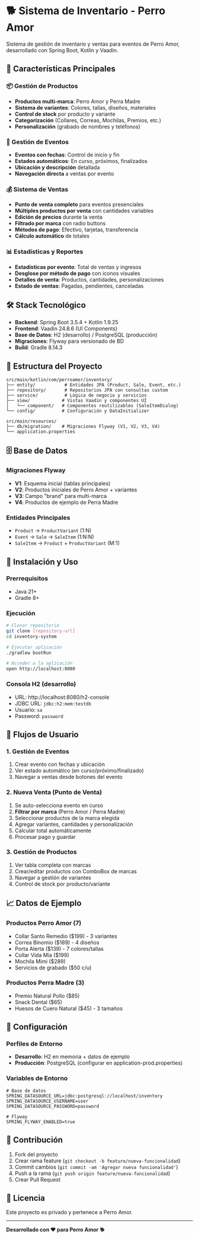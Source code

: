 # 🐕 Sistema de Inventario - Perro Amor

Sistema de gestión de inventario y ventas para eventos de Perro Amor, desarrollado con Spring Boot, Kotlin y Vaadin.

## 🚀 Características Principales

### 📦 Gestión de Productos
- **Productos multi-marca**: Perro Amor y Perra Madre
- **Sistema de variantes**: Colores, tallas, diseños, materiales
- **Control de stock** por producto y variante
- **Categorización** (Collares, Correas, Mochilas, Premios, etc.)
- **Personalización** (grabado de nombres y teléfonos)

### 🎪 Gestión de Eventos
- **Eventos con fechas**: Control de inicio y fin
- **Estados automáticos**: En curso, próximos, finalizados
- **Ubicación y descripción** detallada
- **Navegación directa** a ventas por evento

### 💰 Sistema de Ventas
- **Punto de venta completo** para eventos presenciales
- **Múltiples productos por venta** con cantidades variables
- **Edición de precios** durante la venta
- **Filtrado por marca** con radio buttons
- **Métodos de pago**: Efectivo, tarjetas, transferencia
- **Cálculo automático** de totales

### 📊 Estadísticas y Reportes
- **Estadísticas por evento**: Total de ventas y ingresos
- **Desglose por método de pago** con iconos visuales
- **Detalles de venta**: Productos, cantidades, personalizaciones
- **Estado de ventas**: Pagadas, pendientes, canceladas

## 🛠 Stack Tecnológico

- **Backend**: Spring Boot 3.5.4 + Kotlin 1.9.25
- **Frontend**: Vaadin 24.8.6 (UI Components)
- **Base de Datos**: H2 (desarrollo) / PostgreSQL (producción)
- **Migraciones**: Flyway para versionado de BD
- **Build**: Gradle 8.14.3

## 📁 Estructura del Proyecto

```
src/main/kotlin/com/perroamor/inventory/
├── entity/           # Entidades JPA (Product, Sale, Event, etc.)
├── repository/       # Repositorios JPA con consultas custom
├── service/          # Lógica de negocio y servicios
├── view/            # Vistas Vaadin y componentes UI
│   └── component/   # Componentes reutilizables (SaleItemDialog)
└── config/          # Configuración y DataInitializer

src/main/resources/
├── db/migration/    # Migraciones Flyway (V1, V2, V3, V4)
└── application.properties
```

## 🗄 Base de Datos

### Migraciones Flyway
- **V1**: Esquema inicial (tablas principales)
- **V2**: Productos iniciales de Perro Amor + variantes
- **V3**: Campo "brand" para multi-marca
- **V4**: Productos de ejemplo de Perra Madre

### Entidades Principales
- `Product` → `ProductVariant` (1:N)
- `Event` → `Sale` → `SaleItem` (1:N:N)
- `SaleItem` → `Product` + `ProductVariant` (M:1)

## 🚦 Instalación y Uso

### Prerrequisitos
- Java 21+
- Gradle 8+

### Ejecución
```bash
# Clonar repositorio
git clone [repository-url]
cd inventory-system

# Ejecutar aplicación
./gradlew bootRun

# Acceder a la aplicación
open http://localhost:8080
```

### Consola H2 (desarrollo)
- URL: http://localhost:8080/h2-console
- JDBC URL: `jdbc:h2:mem:testdb`
- Usuario: `sa`
- Password: `password`

## 🎯 Flujos de Usuario

### 1. Gestión de Eventos
1. Crear evento con fechas y ubicación
2. Ver estado automático (en curso/próximo/finalizado)
3. Navegar a ventas desde botones del evento

### 2. Nueva Venta (Punto de Venta)
1. Se auto-selecciona evento en curso
2. **Filtrar por marca** (Perro Amor / Perra Madre)
3. Seleccionar productos de la marca elegida
4. Agregar variantes, cantidades y personalización
5. Calcular total automáticamente
6. Procesar pago y guardar

### 3. Gestión de Productos
1. Ver tabla completa con marcas
2. Crear/editar productos con ComboBox de marcas
3. Navegar a gestión de variantes
4. Control de stock por producto/variante

## 📈 Datos de Ejemplo

### Productos Perro Amor (7)
- Collar Santo Remedio ($199) - 3 variantes
- Correa Binomio ($189) - 4 diseños
- Porta Alerta ($139) - 7 colores/tallas  
- Collar Vida Mía ($199)
- Mochila Mimi ($289)
- Servicios de grabado ($50 c/u)

### Productos Perra Madre (3)
- Premio Natural Pollo ($85)
- Snack Dental ($65)
- Huesos de Cuero Natural ($45) - 3 tamaños

## 🔧 Configuración

### Perfiles de Entorno
- **Desarrollo**: H2 en memoria + datos de ejemplo
- **Producción**: PostgreSQL (configurar en application-prod.properties)

### Variables de Entorno
```properties
# Base de datos
SPRING_DATASOURCE_URL=jdbc:postgresql://localhost/inventory
SPRING_DATASOURCE_USERNAME=user
SPRING_DATASOURCE_PASSWORD=password

# Flyway
SPRING_FLYWAY_ENABLED=true
```

## 🤝 Contribución

1. Fork del proyecto
2. Crear rama feature (`git checkout -b feature/nueva-funcionalidad`)
3. Commit cambios (`git commit -am 'Agregar nueva funcionalidad'`)
4. Push a la rama (`git push origin feature/nueva-funcionalidad`)
5. Crear Pull Request

## 📄 Licencia

Este proyecto es privado y pertenece a Perro Amor.

---

**Desarrollado con ❤️ para Perro Amor** 🐕